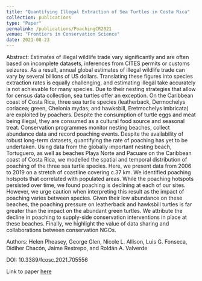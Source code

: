```yaml
---
title: "Quantifying Illegal Extraction of Sea Turtles in Costa Rica"
collection: publications
type: "Paper"
permalink: /publications/PoachingCR2021
venue: "Frontiers in Conservation Science"
date: 2021-08-23
---
```


Abstract: 
Estimates of illegal wildlife trade vary significantly and are often based on incomplete datasets, inferences from CITES permits or customs seizures. As a result, annual global estimates of illegal wildlife trade can vary by several billions of US dollars. Translating these figures into species extraction rates is equally challenging, and estimating illegal take accurately is not achievable for many species. Due to their nesting strategies that allow for census data collection, sea turtles offer an exception. On the Caribbean coast of Costa Rica, three sea turtle species (leatherback, Dermochelys coriacea; green, Chelonia mydas; and hawksbill, Eretmochelys imbricata) are exploited by poachers. Despite the consumption of turtle eggs and meat being illegal, they are consumed as a cultural food source and seasonal treat. Conservation programmes monitor nesting beaches, collect abundance data and record poaching events. Despite the availability of robust long-term datasets, quantifying the rate of poaching has yet to be undertaken. Using data from the globally important nesting beach, Tortuguero, as well as beaches Playa Norte and Pacuare on the Caribbean coast of Costa Rica, we modelled the spatial and temporal distribution of poaching of the three sea turtle species. Here, we present data from 2006 to 2019 on a stretch of coastline covering c.37 km. We identified poaching hotspots that correlated with populated areas. While the poaching hotspots persisted over time, we found poaching is declining at each of our sites. However, we urge caution when interpreting this result as the impact of poaching varies between species. Given their low abundance on these beaches, the poaching pressure on leatherback and hawksbill turtles is far greater than the impact on the abundant green turtles. We attribute the decline in poaching to supply-side conservation interventions in place at these beaches. Finally, we highlight the value of data sharing and collaborations between conservation NGOs.

Authors: Helen Pheasey, George Glen, Nicole L. Allison, Luis G. Fonseca, Didiher Chacón, Jaime Restrepo, and Roldán A. Valverde

DOI: 10.3389/fcosc.2021.705556

Link to paper [here](http://constantin-george.github.io/files/Pheasey2021-PoachingCR.pdf)

